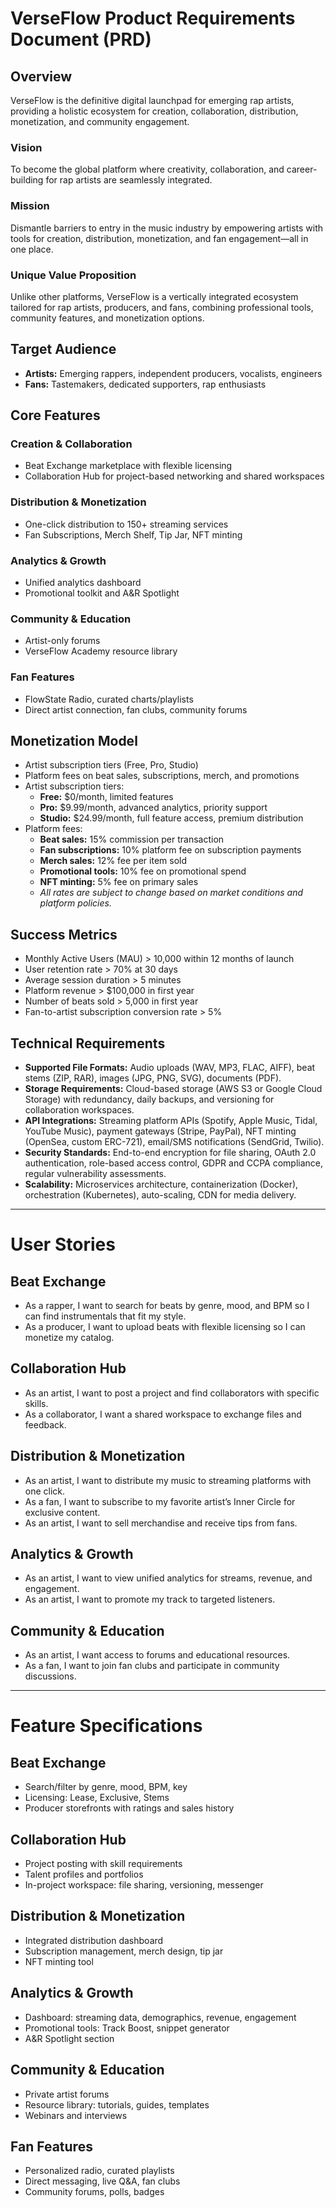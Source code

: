# VerseFlow Product Requirements Document (PRD)

## Overview
VerseFlow is the definitive digital launchpad for emerging rap artists, providing a holistic ecosystem for creation, collaboration, distribution, monetization, and community engagement.

### Vision
To become the global platform where creativity, collaboration, and career-building for rap artists are seamlessly integrated.

### Mission
Dismantle barriers to entry in the music industry by empowering artists with tools for creation, distribution, monetization, and fan engagement—all in one place.

### Unique Value Proposition
Unlike other platforms, VerseFlow is a vertically integrated ecosystem tailored for rap artists, producers, and fans, combining professional tools, community features, and monetization options.

## Target Audience
- **Artists:** Emerging rappers, independent producers, vocalists, engineers
- **Fans:** Tastemakers, dedicated supporters, rap enthusiasts

## Core Features
### Creation & Collaboration
- Beat Exchange marketplace with flexible licensing
- Collaboration Hub for project-based networking and shared workspaces

### Distribution & Monetization
- One-click distribution to 150+ streaming services
- Fan Subscriptions, Merch Shelf, Tip Jar, NFT minting

### Analytics & Growth
- Unified analytics dashboard
- Promotional toolkit and A&R Spotlight

### Community & Education
- Artist-only forums
- VerseFlow Academy resource library

### Fan Features
- FlowState Radio, curated charts/playlists
- Direct artist connection, fan clubs, community forums

## Monetization Model
- Artist subscription tiers (Free, Pro, Studio)
- Platform fees on beat sales, subscriptions, merch, and promotions
- Artist subscription tiers:
    - **Free:** $0/month, limited features
    - **Pro:** $9.99/month, advanced analytics, priority support
    - **Studio:** $24.99/month, full feature access, premium distribution
- Platform fees:
    - **Beat sales:** 15% commission per transaction
    - **Fan subscriptions:** 10% platform fee on subscription payments
    - **Merch sales:** 12% fee per item sold
    - **Promotional tools:** 10% fee on promotional spend
    - **NFT minting:** 5% fee on primary sales
    - *All rates are subject to change based on market conditions and platform policies.*
## Success Metrics
- Monthly Active Users (MAU) > 10,000 within 12 months of launch
- User retention rate > 70% at 30 days
- Average session duration > 5 minutes
- Platform revenue > $100,000 in first year
- Number of beats sold > 5,000 in first year
- Fan-to-artist subscription conversion rate > 5%

## Technical Requirements
- **Supported File Formats:** Audio uploads (WAV, MP3, FLAC, AIFF), beat stems (ZIP, RAR), images (JPG, PNG, SVG), documents (PDF).
- **Storage Requirements:** Cloud-based storage (AWS S3 or Google Cloud Storage) with redundancy, daily backups, and versioning for collaboration workspaces.
- **API Integrations:** Streaming platform APIs (Spotify, Apple Music, Tidal, YouTube Music), payment gateways (Stripe, PayPal), NFT minting (OpenSea, custom ERC-721), email/SMS notifications (SendGrid, Twilio).
- **Security Standards:** End-to-end encryption for file sharing, OAuth 2.0 authentication, role-based access control, GDPR and CCPA compliance, regular vulnerability assessments.
- **Scalability:** Microservices architecture, containerization (Docker), orchestration (Kubernetes), auto-scaling, CDN for media delivery.

---

# User Stories

## Beat Exchange
- As a rapper, I want to search for beats by genre, mood, and BPM so I can find instrumentals that fit my style.
- As a producer, I want to upload beats with flexible licensing so I can monetize my catalog.

## Collaboration Hub
- As an artist, I want to post a project and find collaborators with specific skills.
- As a collaborator, I want a shared workspace to exchange files and feedback.

## Distribution & Monetization
- As an artist, I want to distribute my music to streaming platforms with one click.
- As a fan, I want to subscribe to my favorite artist’s Inner Circle for exclusive content.
- As an artist, I want to sell merchandise and receive tips from fans.

## Analytics & Growth
- As an artist, I want to view unified analytics for streams, revenue, and engagement.
- As an artist, I want to promote my track to targeted listeners.

## Community & Education
- As an artist, I want access to forums and educational resources.
- As a fan, I want to join fan clubs and participate in community discussions.

---

# Feature Specifications

## Beat Exchange
- Search/filter by genre, mood, BPM, key
- Licensing: Lease, Exclusive, Stems
- Producer storefronts with ratings and sales history

## Collaboration Hub
- Project posting with skill requirements
- Talent profiles and portfolios
- In-project workspace: file sharing, versioning, messenger

## Distribution & Monetization
- Integrated distribution dashboard
- Subscription management, merch design, tip jar
- NFT minting tool

## Analytics & Growth
- Dashboard: streaming data, demographics, revenue, engagement
- Promotional tools: Track Boost, snippet generator
- A&R Spotlight section

## Community & Education
- Private artist forums
- Resource library: tutorials, guides, templates
- Webinars and interviews

## Fan Features
- Personalized radio, curated playlists
- Direct messaging, live Q&A, fan clubs
- Community forums, polls, badges
